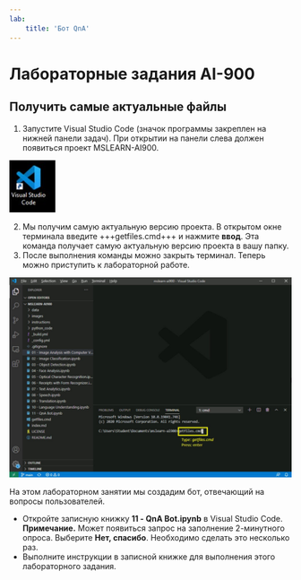 ```yaml
---
lab:
    title: 'Бот QnA'
---
```


# Лабораторные задания AI-900
## Получить самые актуальные файлы

1.  Запустите Visual Studio Code (значок программы закреплен на нижней панели задач). При открытии на панели слева должен появиться проект MSLEARN-AI900.

![Значок Visual Studio Code](./images/vscode.jpg)

2.  Мы получим самую актуальную версию проекта. В открытом окне терминала введите +++getfiles.cmd+++ и нажмите **ввод**. Эта команда получает самую актуальную версию проекта в вашу папку. 
3.  После выполнения команды можно закрыть терминал. Теперь можно приступить к лабораторной работе. 

![Вспомогательное изображение по использованию терминала в Visual Studio Code.](./images/terminal_support1.jpg)

На этом лабораторном занятии мы создадим бот, отвечающий на вопросы пользователей.

-  Откройте записную книжку **11 - QnA Bot.ipynb** в Visual Studio Code. 
    **Примечание.** Может появиться запрос на заполнение 2-минутного опроса. Выберите **Нет, спасибо**. Необходимо сделать это несколько раз.
-  Выполните инструкции в записной книжке для выполнения этого лабораторного задания.
